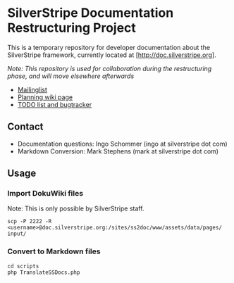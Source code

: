 # SilverStripe Documentation Restructuring Project

This is a temporary repository for developer documentation about the SilverStripe framework, currently located at [http://doc.silverstripe.org].

*Note: This repository is used for collaboration during the restructuring phase, and will move elsewhere afterwards*

 * [Mailinglist](http://groups.google.com/group/silverstripe-documentation)
 * [Planning wiki page](http://doc.silverstripe.org/tmp:documentation-restructuring)
 * [TODO list and bugtracker](http://open.silverstripe.org/query?status=inprogress&status=new&status=replyneeded&status=reviewed&component=Documentation&order=priority&col=id&col=summary&col=status&col=type&col=priority&col=milestone&col=component)

## Contact

 * Documentation questions: Ingo Schommer (ingo at silverstripe dot com)
 * Markdown Conversion: Mark Stephens (mark at silverstripe dot com)

## Usage

### Import DokuWiki files

Note: This is only possible by SilverStripe staff.

	scp -P 2222 -R <username>@doc.silverstripe.org:/sites/ss2doc/www/assets/data/pages/ input/

### Convert to Markdown files

	cd scripts
	php TranslateSSDocs.php